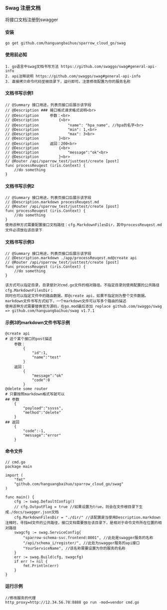 ### Swag 注册文档

   将接口文档注册到swagger

#### 安装

    go get github.com/hanguangbaihuo/sparrow_cloud_go/swag

#### 使用前必知

    1. go语言中swag文档书写方法 https://github.com/swaggo/swag#general-api-info
    2. api注释说明 https://github.com/swaggo/swag#general-api-info
    3. 直接拷贝命令代码至根目录下，运行即可。注意修改配置为你的服务名称

#### 文档书写示例1

    // @Summary 接口用途，列表页接口后展示该字段
    // @Description ### 接口格式请求格式说明<br> 
    // @Description     参数：<br> 
    // @Description         {<br> 
    // @Description             "name": "hpa_name", //hpa的名字<br> 
    // @Description             "min": 1,<br> 
    // @Description             "max": 3<br> 
    // @Description         }<br> 
    // @Description     返回：200<br>
    // @Description         {<br> 
    // @Description             "message":"ok"<br> 
    // @Description         }<br>
    // @Router /api/sparrow_test/justtest/create [post]
    func processReuqest (iris.Context) {
        //do something
    }

#### 文档书写示例2

    // @Summary 接口用途，列表页接口后展示该字段
    // @Description.markdown processReuqest.md
    // @Router /api/sparrow_test/justtest/create [post]
    func processReuqest (iris.Context) {
        //do something
    }
    使用该种方式需要配置接口文档路径：cfg.MarkdownFilesDir，其中processReuqest.md文件必须放在该目录下

#### 文档书写示例3

    // @Summary 接口用途，列表页接口后展示该字段
    // @Description.markdown ./app/processReuqest.md@create api
    // @Router /api/sparrow_test/justtest/create [post]
    func processReuqest (iris.Context) {
        //do something
    }

    该方式可以指定目录，目录是针对cmd.go文件的相对路径。不指定目录则使用配置的公共路径cfg.MarkdownFilesDir；
    同时也可以指定文件中的路由数据，即@create api，如果不指定则为整个文件数据。markdown文件书写方式如下，一个markdown文件可以写多个路由的描述
    使用该种方式需要替换官方源码，在go.mod最后添加 replace github.com/swaggo/swag => github.com/hanguangbaihuo/swag v1.7.1

#### 示例3的markdown文件书写示例

    @create api
    # 这个某个接口的post描述
        参数：
            {
                "id":1,
                "name":"test"
            }
        返回：
            {
                "message":"ok"
                "code":0
            }
    @delete some router
    # 只要按照markdown格式写就可以
    ## 参数
        {
            "payload":"sssss",
            "method":"delete"
        }
    ## 返回
        {
            "code":-1,
            "message":"error"
        }

#### 命令文件

    // cmd.go
    package main

    import (
        "fmt"
        "github.com/hanguangbaihuo/sparrow_cloud_go/swag"
    )

    func main() {
        cfg := swag.DefaultConfig()
        // cfg.OutputFlag = true //如果设置为true，则会在文件根目录下生成./docs/swagger.json文档
        cfg.MarkdownFilesDir = "./dir/" //该配置是当使用Description.markdown注释时，寻找md文件的公共路径，接口文档需要放在该目录下，是相对于命令文件所在位置的相对路径
        swagcfg := swag.ServiceConfig{
            "sparrow-schema-svc.frontend:8001", //此处是swagger服务的名称
            "/api/schema_i/register/", //此处为swagger服务的api接口
            "YourServiceName", //该名称需要设置为你的服务的名称
        }
        err := swag.Build(cfg, swagcfg)
        if err != nil {
            fmt.Println(err)
        }
    }
    
#### 运行示例
    
    //修改服务的代理
    http_proxy=http://12.34.56.78:8888 go run -mod=vendor cmd.go